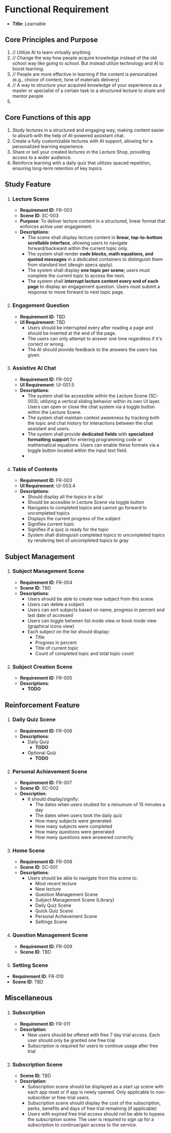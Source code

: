  # Functional Requirement
- **Title**: Learnable

## Core Principles and Purpose
1. // Utilize AI to learn virtually anything
2. // Change the way how people acquire knowledge instead of the old school way like going to school. But instead utilize technology and AI to boost learning.
3. // People are more effective in learning if the content is personalized (e.g., choice of content, tone of materials delivery)
4. // A way to structure your acquired knowledge of your experience as a master or specialist of a certain task to a structured lecture to share and mentor people
5. 
## Core Functions of this app
1. Study lectures in a structured and engaging way, making content easier to absorb with the help of AI-powered assistant chat.
2. Create a fully customizable lectures with AI support, allowing for a personalized learning experience.
3. Share or sell your created lectures in the Lecture Shop, providing access to a wider audience.
4. Reinforce learning with a daily quiz that utilizes spaced repetition, ensuring long-term retention of key topics.

## Study Feature
1. ### Lecture Scene
   - **Requirement ID**: FR-003
   - **Scene ID**: SC-003
   - **Purpose**: To deliver lecture content in a structured, linear format that enforces active user engagement.
   - **Descriptions**:
      - The scene shall display lecture content in **linear, top-to-bottom scrollable interface**, allowing users to navigate forward/backward within the current topic only. 
      - The system shall render **code blocks, math equations, and quoted messages** in a dedicated containers to distinguish them from standard text (desgin specs apply).
      - The system shall display **one topic per scene**; users must complete the current topic to access the next.
      - The system shall **interrupt lecture content every end of each page** to display an engagement question. Users must submit a response to move forward to next topic page.
2. ### Engagement Question
   - **Requirement ID**: TBD
   - **UI Requirement**: TBD
       - Users should be interrupted every after reading a page and should be inserted at the end of the page.
       - The users can only attempt to answer one time regardless if it's correct or wrong.
       - The AI should provide feedback to the answers the users has given.
3. ### Assistive AI Chat
   - **Requirement ID**: FR-002
   - **UI Requirement**: UI-001.5
   - **Descriptions**:
      - The system shall be accessible within the Lecture Scene (SC-003), utilizing a vertical sliding behavior within its own UI layer. Users can open or close the chat system via a toggle button within the Lecture Scene.
      - The system shall maintain context awareness by tracking both the topic and chat history for interactions between the chat assistant and users.
      - The system shall provide **dedicated fields** with **specialized formatting support** for entering programming code or mathematical equations. Users can enable these formats via a toggle button located within the input text field.
      - 
4. ### Table of Contents
   - **Requirement ID**: FR-003
   - **UI Requirement**: UI-003.4
   - **Descriptions**:
       - Should display all the topics in a list
       - Should be accesible in Lecture Scene via toggle button
       - Navigates to completed topics and cannot go forward to uncompleted topics
       - Displays the current progress of the subject
       - Signifies current topic
       - Signifies if a quiz is ready for the topic
       - System shall distinguish completed topics to uncompleted topics by rendering text of uncompleted topics to gray
## Subject Management
1. ### Subject Management Scene
   - **Requirement ID**: FR-004
   - **Scene ID**: TBD
   - **Descriptions**:
      - Users should be able to create new subject from this scene
      - Users can delete a subject
      - Users can sort subjects based on name, progress in percent and last date of accessed
      - Users can toggle between list mode view or book mode view (graphical icons view)
      - Each subject on the list should display:
         - Title
         - Progress in percent
         - Title of current topic
         - Count of completed topic and total topic count
2. ### Subject Creation Scene
   - **Requirement ID**: FR-005
   - **Descriptions**:
      - **TODO**
## Reinforcement Feature
1. ### Daily Quiz Scene
   - **Requirement ID**: FR-006
   - **Descriptions**:
      - Daily Quiz
         - **TODO**
       - Optional Quiz
          - **TODO**
2. ### Personal Achievement Scene
   - **Requirement ID**: FR-007
   - **Scene ID**: SC-002
   - **Description**:
      - It should display/signify:
         - The dates when users studied for a minumum of 15 minutes a day
         - The dates when users took the daily quiz
         - How many subjects were generated
         - How many subjects were completed
         - How many questions were generated
         - How many questions were answered correctly
8. ### Home Scene
   - **Requirement ID**: FR-008
   - **Scene ID**: SC-001
   - **Descriptions**:
      - Users should be able to navigate from this scene to:
        - Most recent lecture
        - New lecture
        - Question Management Scene
        - Subject Management Scene (Library)
        - Daily Quiz Scene
        - Quick Quiz Scene
        - Personal Achievement Scene
        - Settings Scene
9. ### Question Management Scene
   - **Requirement ID**: FR-009
   - **Scene ID**: TBD
10. ### Setting Scene
   - **Requirement ID**: FR-010
   - **Scene ID**: TBD

## Miscellaneous
1. ### Subscription
   - **Requirement ID**: FR-011
   - **Description**:
      - New users should be offered with free 7 day trial access. Each user should only be granted one free trial
      - Subscription is required for users to continue usage after free trial  
2. ### Subscription Scene
   - **Scene ID**: TBD
   - **Description**:
      - Subscription scene should be displayed as a start up scene with each app reset or if app is newly opened. Only applicable to non-subscriber or free-trial users.
      - Subscription scene should display the cost of the subscription, perks, benefits and days of free trial remaining (if applicable)
      - Users with expired free trial access should not be able to bypass the subscription scene. The user is required to sign up for a subscription to continue/gain access to the service.
